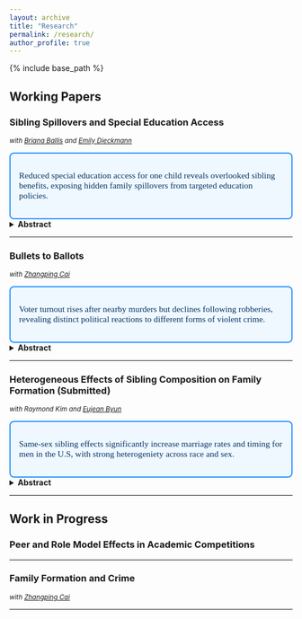 ```yaml
---
layout: archive
title: "Research"
permalink: /research/
author_profile: true
---
```


{% include base_path %}

## Working Papers

### **Sibling Spillovers and Special Education Access**  
<small>*with [Briana Ballis](https://brianaballis.weebly.com/) and [Emily Dieckmann](https://economics.ucmerced.edu/content/emily-dieckmann)*</small>  
<div style="border: 2px solid #1e90ff; padding: 15px; border-radius: 8px; background-color: #f0f8ff; font-family: Georgia, serif; font-size: 1.1em; color: #003366;">

Reduced special education access for one child reveals overlooked sibling benefits, exposing hidden family spillovers from targeted education policies.

</div>

<details>
<summary><strong>Abstract</strong></summary>
Over 13% of U.S. children receive special education (SpEd) services, which often involve substantial
changes in educational investments for the identified child. However, little is known about how
these services affect other children in the household. We study sibling spillovers using a 2005 Texas
policy that capped district-level SpEd enrollment at 8.5%, resulting in abrupt declines in access.
Leveraging linked birth and education records, we examine how reduced SpEd access for one child
affects their siblings. We find that having a sibling more likely to lose SpEd leads to improvements
in the non-disabled sibling’s long-run outcomes. These spillovers are unlikely to stem from direct
sibling interactions and instead appear to reflect changes in parental investments. The magnitudes
of these effects are substantial and highlight the importance of accounting for family spillovers in
evaluating targeted programs, which often focus only on direct impacts.
</details>

---

### **Bullets to Ballots**  
<small>*with [Zhangping Cai](https://economics.ucmerced.edu/content/zhangping-cai)*</small>  
<div style="border: 2px solid #1e90ff; padding: 15px; border-radius: 8px; background-color: #f0f8ff; font-family: Georgia, serif; font-size: 1.1em; color: #003366;">

Voter turnout rises after nearby murders but declines following robberies, revealing distinct political reactions to different forms of violent crime. 
</div>
<details>
<summary><strong>Abstract</strong></summary>
This paper investigates the impact of exposure to violent crime on voter turnout using geocoded crime and voter registration data from Houston, Texas. Leveraging an event-study difference-in-differences design, we compare individuals exposed to crimes just before the 2016 election to those exposed shortly after, isolating plausibly exogenous variation in proximity and timing. We find heterogeneous effects: exposure to extreme violence, such as murder, increases turnout, particularly among non-partisan voters, while crimes like robbery may suppress participation. The findings suggest that recent encounters with violence can mobilize or demobilize political behavior, depending on crime type and individual affiliation.
</details>

---

### **Heterogeneous Effects of Sibling Composition on Family Formation (Submitted)**  
<small>*with Raymond Kim and [Eujean Byun](https://www.eujeanbyun.com/)*</small>  
<div style="border: 2px solid #1e90ff; padding: 15px; border-radius: 8px; background-color: #f0f8ff; font-family: Georgia, serif; font-size: 1.1em; color: #003366;">

Same-sex sibling effects significantly increase marriage rates and timing for men in the U.S, with strong heterogeniety across race and sex.  
</div>
<details>
<summary><strong>Abstract</strong></summary>
This paper examines the effect of sibling sex composition on marriage outcomes in the United
States using a, newly-constructed dataset from Texas covering individuals born between 1976-
1997. Leveraging both singleton and twin analyses, we find robust evidence that having a same-sex
sibling significantly increases the likelihood of marriage and accelerates marriage timing. We also
reveal substantial heterogeneity across racial groups with White individuals consistently showing
strong effects. Furthermore, we document that sibling sex effects on marriage is predominantly
present in wealthier counties. Our results highlight the importance of considering both racial
background and socioeconomic context when studying family formation patterns.
</details>

---

## Work in Progress

### **Peer and Role Model Effects in Academic Competitions**  


---

### **Family Formation and Crime**  
<small>*with [Zhangping Cai](https://economics.ucmerced.edu/content/zhangping-cai)*</small>  

---
